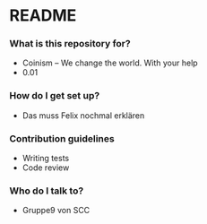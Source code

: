 # README #

### What is this repository for? ###

* Coinism – We change the world. With your help
* 0.01

### How do I get set up? ###

* Das muss Felix nochmal erklären

### Contribution guidelines ###

* Writing tests
* Code review

### Who do I talk to? ###

* Gruppe9 von SCC